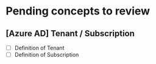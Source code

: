 # Pending concepts to review 

## [Azure AD] Tenant / Subscription 
- [ ] Definition of Tenant
- [ ] Definition of Subscription